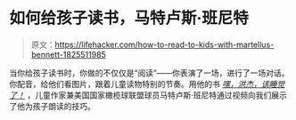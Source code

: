# 如何给孩子读书，马特卢斯·班尼特

> 原文：<https://lifehacker.com/how-to-read-to-kids-with-martellus-bennett-1825511985>

当你给孩子读书时，你做的不仅仅是“阅读”——你表演了一场，进行了一场对话。你配音，给他们看图片，跟着儿童读物特别的节奏。用他的书 [*嘿，洪杰，该睡觉了！*](https://www.amazon.com/Hey-J-Bedtime-Martellus-Bennett/dp/0996982035/?asc_campaign=InlineText&asc_refurl=https://lifehacker.com/how-to-read-to-kids-with-martellus-bennett-1825511985&asc_source=&tag=kinjalifehackerlink-20) ，儿童作家兼美国国家橄榄球联盟球员马特卢斯·班尼特通过视频向我们展示了他为孩子朗读的技巧。